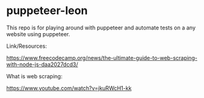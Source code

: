 # puppeteer-leon

This repo is for playing around with puppeteer and automate tests on a any website using puppeteer. 

Link/Resources:

https://www.freecodecamp.org/news/the-ultimate-guide-to-web-scraping-with-node-js-daa2027dcd3/

What is web scraping:

https://www.youtube.com/watch?v=jkuRWcH1-kk
